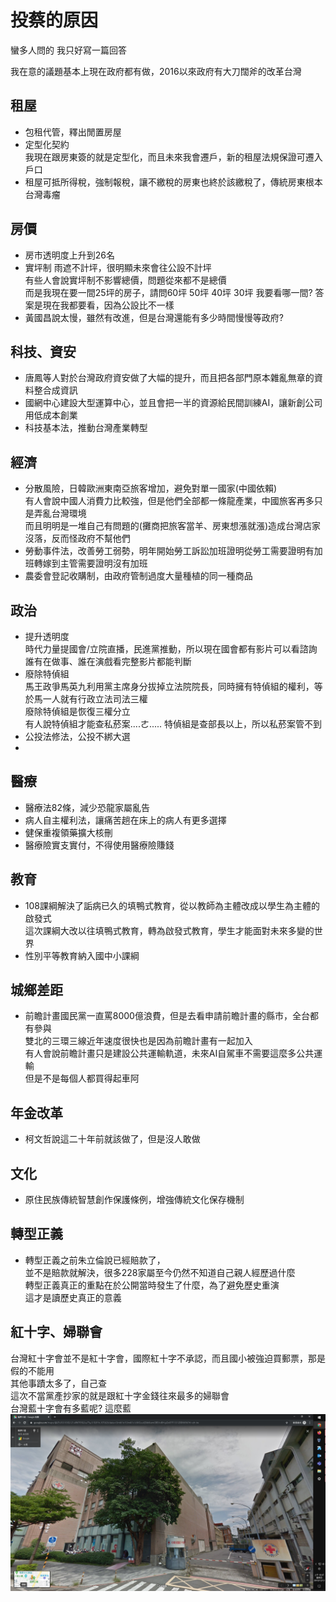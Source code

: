 # 投蔡的原因  
  
蠻多人問的 我只好寫一篇回答  
  
我在意的議題基本上現在政府都有做，2016以來政府有大刀闊斧的改革台灣  

## 租屋  
* 包租代管，釋出閒置房屋  
* 定型化契約  
  我現在跟房東簽的就是定型化，而且未來我會遷戶，新的租屋法規保證可遷入戶口  
* 租屋可抵所得稅，強制報稅，讓不繳稅的房東也終於該繳稅了，傳統房東根本台灣毒瘤  

## 房價  
* 房市透明度上升到26名  
* 實坪制 雨遮不計坪，很明顯未來會往公設不計坪  
  有些人會說實坪制不影響總價，問題從來都不是總價  
  而是我現在要一間25坪的房子，請問60坪 50坪 40坪 30坪  我要看哪一間? 答案是現在我都要看，因為公設比不一樣  
* 黃國昌說太慢，雖然有改進，但是台灣還能有多少時間慢慢等政府?  

## 科技、資安  
* 唐鳳等人對於台灣政府資安做了大幅的提升，而且把各部門原本雜亂無章的資料整合成資訊  
* 國網中心建設大型運算中心，並且會把一半的資源給民間訓練AI，讓新創公司用低成本創業  
* 科技基本法，推動台灣產業轉型  

## 經濟  
* 分散風險，日韓歐洲東南亞旅客增加，避免對單一國家(中國依賴)  
	有人會說中國人消費力比較強，但是他們全部都一條龍產業，中國旅客再多只是弄亂台灣環境  
	而且明明是一堆自己有問題的(攤商把旅客當羊、房東想漲就漲)造成台灣店家沒落，反而怪政府不幫他們  
* 勞動事件法，改善勞工弱勢，明年開始勞工訴訟加班證明從勞工需要證明有加班轉嫁到主管需要證明沒有加班  
* 農委會登記收購制，由政府管制過度大量種植的同一種商品  

## 政治  
* 提升透明度  
  時代力量提國會/立院直播，民進黨推動，所以現在國會都有影片可以看諮詢  
  誰有在做事、誰在演戲看完整影片都能判斷  
* 廢除特偵組  
  馬王政爭馬英九利用黨主席身分拔掉立法院院長，同時擁有特偵組的權利，等於馬一人就有行政立法司法三權  
  廢除特偵組是恢復三權分立  
  有人說特偵組才能查私菸案....ㄜ..... 特偵組是查部長以上，所以私菸案管不到  
* 公投法修法，公投不綁大選  
* 

## 醫療  
* 醫療法82條，減少恐龍家屬亂告  
* 病人自主權利法，讓痛苦趟在床上的病人有更多選擇  
* 健保重複領藥擴大核刪  
* 醫療險實支實付，不得使用醫療險賺錢  

## 教育  
* 108課綱解決了詬病已久的填鴨式教育，從以教師為主體改成以學生為主體的啟發式  
  這次課綱大改以往填鴨式教育，轉為啟發式教育，學生才能面對未來多變的世界  
* 性別平等教育納入國中小課綱  

## 城鄉差距  
* 前瞻計畫國民黨一直罵8000億浪費，但是去看申請前瞻計畫的縣市，全台都有參與  
  雙北的三環三線近年速度很快也是因為前瞻計畫有一起加入  
  有人會說前瞻計畫只是建設公共運輸軌道，未來AI自駕車不需要這麼多公共運輸  
  但是不是每個人都買得起車阿  

## 年金改革  
* 柯文哲說這二十年前就該做了，但是沒人敢做  

## 文化
* 原住民族傳統智慧創作保護條例，增強傳統文化保存機制

## 轉型正義  
* 轉型正義之前朱立倫說已經賠款了，  
  並不是賠款就解決，很多228家屬至今仍然不知道自己親人經歷過什麼  
  轉型正義真正的重點在於公開當時發生了什麼，為了避免歷史重演  
  這才是讀歷史真正的意義  

## 紅十字、婦聯會  
台灣紅十字會並不是紅十字會，國際紅十字不承認，而且國小被強迫買郵票，那是假的不能用  
其他事蹟太多了，自己查  
這次不當黨產抄家的就是跟紅十字金錢往來最多的婦聯會  
台灣藍十字會有多藍呢? 這麼藍![Alt text](https://raw.githubusercontent.com/mingweiniu/HaHaPictures/master/ROC/%E6%94%AF%E9%82%A3%E8%97%8D%E5%8D%81%E5%AD%97%E6%9C%83/%E4%BD%8D%E7%BD%AE.png)  
